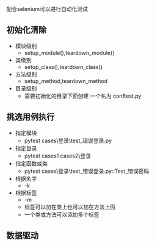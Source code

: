 配合selenium可以进行自动化测试
## 初始化清除
- 模块级别
  - setup_module(),teardown_module()
- 类级别
  - setup_class(),teardown_class()
- 方法级别
  - setup_method,teardown_method
- 目录级别
  - 需要初始化的目录下面创建 一个名为 conftest.py 
## 挑选用例执行
- 指定模块
  - pytest cases\登录\test_错误登录.py
- 指定目录
  - pytest cases1  cases2\登录
- 指定函数或类
  - pytest cases\登录\test_错误登录.py::Test_错误密码
- 根据名字
  - -k
- 根据标签
  - -m
  - 标签可以加在类上也可以加在方法上面
  - 一个类或方法可以添加多个标签
## 数据驱动
